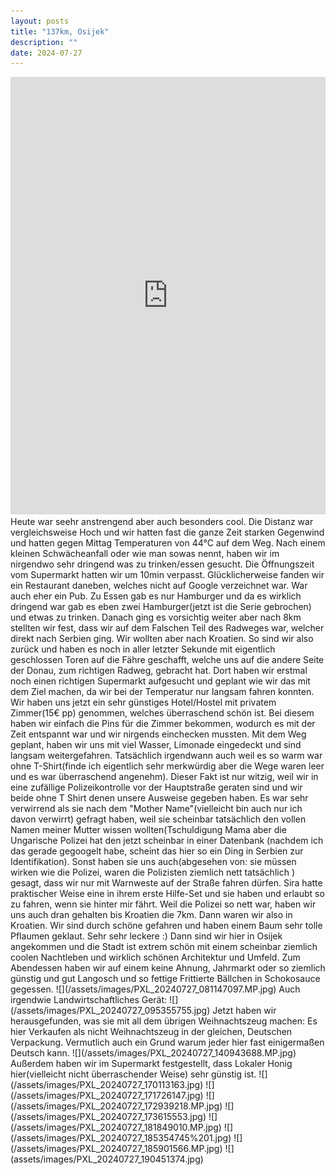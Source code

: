 ```yaml
---
layout: posts
title: "137km, Osijek"
description: ""
date: 2024-07-27
---
```

<iframe src="https://www.komoot.com/de-de/tour/1741780926/embed?share_token=aaOFPr03MBw5KtHIJqBCVfQU1lvUg4gPpGquD9iwE7Qz6jmlKH&profile=1" width="100%" height="700" frameborder="0" scrolling="no"></iframe>
Heute war seehr anstrengend aber auch besonders cool.
Die Distanz war vergleichsweise Hoch und wir hatten fast die ganze Zeit starken Gegenwind und hatten gegen Mittag Temperaturen von 44°C auf dem Weg. Nach einem kleinen Schwächeanfall oder wie man sowas nennt, haben wir im nirgendwo sehr dringend was zu trinken/essen gesucht. Die Öffnungszeit vom Supermarkt hatten wir um 10min verpasst. Glücklicherweise fanden wir ein Restaurant daneben, welches nicht auf Google verzeichnet war. War auch eher ein Pub. Zu Essen gab es nur Hamburger und da es wirklich dringend war gab es eben zwei Hamburger(jetzt ist die Serie gebrochen) und etwas zu trinken. Danach ging es vorsichtig weiter aber nach 8km stellten wir fest, dass wir auf dem Falschen Teil des Radweges war, welcher direkt nach Serbien ging. Wir wollten aber nach Kroatien. So sind wir also zurück und haben es noch in aller letzter Sekunde mit eigentlich geschlossen Toren auf die Fähre geschafft, welche uns auf die andere Seite der Donau, zum richtigen Radweg, gebracht hat. Dort haben wir erstmal noch einen richtigen Supermarkt aufgesucht und geplant wie wir das mit dem Ziel machen, da wir bei der Temperatur nur langsam fahren konnten. Wir haben uns jetzt ein sehr günstiges Hotel/Hostel mit privatem Zimmer(15€ pp) genommen, welches überraschend schön ist. Bei diesem haben wir einfach die Pins für die Zimmer bekommen, wodurch es mit der Zeit entspannt war und wir nirgends einchecken mussten. Mit dem Weg geplant, haben wir uns mit viel Wasser, Limonade eingedeckt und sind langsam weitergefahren. Tatsächlich irgendwann auch weil es so warm war ohne T-Shirt(finde ich eigentlich sehr merkwürdig aber die Wege waren leer und es war überraschend angenehm). Dieser Fakt ist nur witzig, weil wir in eine zufällige Polizeikontrolle vor der Hauptstraße geraten sind und wir beide ohne T Shirt denen unsere Ausweise gegeben haben. Es war sehr verwirrend als sie nach dem "Mother Name"(vielleicht bin auch nur ich davon verwirrt) gefragt haben, weil sie scheinbar tatsächlich den vollen Namen meiner Mutter wissen wollten(Tschuldigung Mama aber die Ungarische Polizei hat den jetzt scheinbar in einer Datenbank (nachdem ich das gerade gegoogelt habe, scheint das hier so ein Ding in Serbien zur Identifikation).
Sonst haben sie uns auch(abgesehen von: sie müssen wirken wie die Polizei, waren die Polizisten ziemlich nett tatsächlich ) gesagt, dass wir nur mit Warnweste auf der Straße fahren dürfen. Sira hatte praktischer Weise eine in ihrem erste Hilfe-Set und sie haben und erlaubt so zu fahren, wenn sie hinter mir fährt. Weil die Polizei so nett war, haben wir uns auch dran gehalten bis Kroatien die 7km. Dann waren wir also in Kroatien. Wir sind durch schöne gefahren und haben einem Baum sehr tolle Pflaumen geklaut. Sehr sehr leckere :)
Dann sind wir hier in Osijek angekommen und die Stadt ist extrem schön mit einem scheinbar ziemlich coolen Nachtleben und wirklich schönen Architektur und Umfeld. Zum Abendessen haben wir auf einem keine Ahnung, Jahrmarkt oder so ziemlich günstig und gut Langosch und so fettige Frittierte Bällchen in Schokosauce gegessen.
![](/assets/images/PXL_20240727_081147097.MP.jpg)
Auch irgendwie Landwirtschaftliches Gerät:
![](/assets/images/PXL_20240727_095355755.jpg)
Jetzt haben wir herausgefunden, was sie mit all dem übrigen Weihnachtszeug machen: Es hier Verkaufen als nicht Weihnachtszeug in der gleichen, Deutschen Verpackung. Vermutlich auch ein Grund warum jeder hier fast einigermaßen Deutsch kann.
![](/assets/images/PXL_20240727_140943688.MP.jpg)
Außerdem haben wir im Supermarkt festgestellt, dass Lokaler Honig hier(vielleicht nicht überraschender Weise) sehr günstig ist.
![](/assets/images/PXL_20240727_170113163.jpg)
![](/assets/images/PXL_20240727_171726147.jpg)
![](/assets/images/PXL_20240727_172939218.MP.jpg)
![](/assets/images/PXL_20240727_173615553.jpg)
![](/assets/images/PXL_20240727_181849010.MP.jpg)
![](/assets/images/PXL_20240727_185354745%201.jpg)
![](/assets/images/PXL_20240727_185901566.MP.jpg)
![](assets/images/PXL_20240727_190451374.jpg)